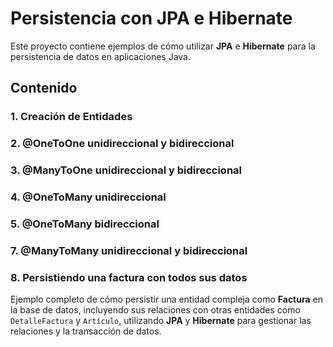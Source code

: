 # Persistencia con JPA e Hibernate

Este proyecto contiene ejemplos de cómo utilizar **JPA** e **Hibernate** para la persistencia de datos en aplicaciones Java.

## Contenido

### 1. Creación de Entidades

### 2. @OneToOne unidireccional y bidireccional

### 3. @ManyToOne unidireccional y bidireccional

### 4. @OneToMany unidireccional

### 5. @OneToMany bidireccional

### 7. @ManyToMany unidireccional y bidireccional

### 8. Persistiendo una factura con todos sus datos
Ejemplo completo de cómo persistir una entidad compleja como **Factura** en la base de datos, incluyendo sus relaciones con otras entidades como `DetalleFactura` y `Artículo`, utilizando **JPA** y **Hibernate** para gestionar las relaciones y la transacción de datos.
